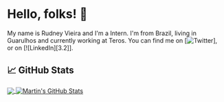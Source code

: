 # Hello, folks! 👋


My name is Rudney Vieira and I'm a Intern. I'm from Brazil, living in Guarulhos and currently working at Teros. You can find me on [![Twitter][1.2]],  or on [![LinkedIn][3.2]].
<!--
**RudneyEduardo/RudneyEduardo** is a ✨ _special_ ✨ repository because its `README.md` (this file) appears on your GitHub profile.

Here are some ideas to get you started:

- 🔭 I’m currently working on ...
- 🌱 I’m currently learning ...
- 👯 I’m looking to collaborate on ...
- 🤔 I’m looking for help with ...
- 💬 Ask me about ...
- 📫 How to reach me: ...
- 😄 Pronouns: ...
- ⚡ Fun fact: ...
-->
## &#x1f4c8; GitHub Stats

<a href="https://github.com/RudneyEduardo/RudneyEduardo">
  <img align="center" src="https://github-readme-stats.vercel.app/api/top-langs/?username=RudneyEduardo&title_color=ffffff&text_color=c9cacc&icon_color=2bbc8a&bg_color=1d1f21&langs_count=3" />
</a>
<a href="https://github.com/RudneyEduardo/RudneyEduardo">
  <img align="center" src="https://github-readme-stats.vercel.app/api?username=RudneyEduardo&show_icons=true&line_height=27&count_private=true&title_color=ffffff&text_color=c9cacc&icon_color=2bbc8a&bg_color=1d1f21" alt="Martin's GitHub Stats" />
</a>


<!-- links to social media icons -->

<!-- icons with padding -->

[1.1]: http://i.imgur.com/tXSoThF.png (twitter icon with padding)
[2.1]: http://i.imgur.com/0o48UoR.png (github icon with padding)

<!-- icons without padding -->

[1.2]: http://i.imgur.com/wWzX9uB.png (twitter icon without padding)
[2.2]: http://i.imgur.com/9I6NRUm.png (github icon without padding)



<!-- links to your social media accounts -->

[1]: https://twitter.com/rudney_eduardo
[2]: https://github.com/RudneyEduardo
[3]: https://www.linkedin.com/in/rudney-eduardo-souza-vieira-08a12a1a2